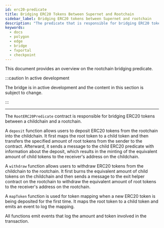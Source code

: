 ```yaml
---
id: erc20-predicate
title: Bridging ERC20 Tokens Between Supernet and Rootchain
sidebar_label: Bridging ERC20 tokens between Supernet and rootchain
description: "The predicate that is responsible for bridging ERC20 tokens between a childchain and rootchain."
keywords:
  - docs
  - polygon
  - edge
  - bridge
  - fxportal
  - checkpoint
---
```


This document provides an overview on the rootchain bridging predicate.

:::caution In active development

The bridge is in active development and the content in this section is subject to change.

:::

---

The `RootERC20Predicate` contract is responsible for bridging ERC20 tokens between a childchain and a rootchain.

A `deposit` function allows users to deposit ERC20 tokens from the rootchain into the childchain. It first maps the root token to a child token and then transfers the specified amount of root tokens from the sender to the contract. Afterward, it sends a message to the child ERC20 predicate with information about the deposit, which results in the minting of the equivalent amount of child tokens to the receiver's address on the childchain.

A `withdraw` function allows users to withdraw ERC20 tokens from the childchain to the rootchain. It first burns the equivalent amount of child tokens on the childchain and then sends a message to the exit helper contract on the rootchain to withdraw the equivalent amount of root tokens to the receiver's address on the rootchain.

A `mapToken` function is used for token mapping when a new ERC20 token is being deposited for the first time. It maps the root token to a child token and emits an event to log the mapping.

All functions emit events that log the amount and token involved in the transaction.
